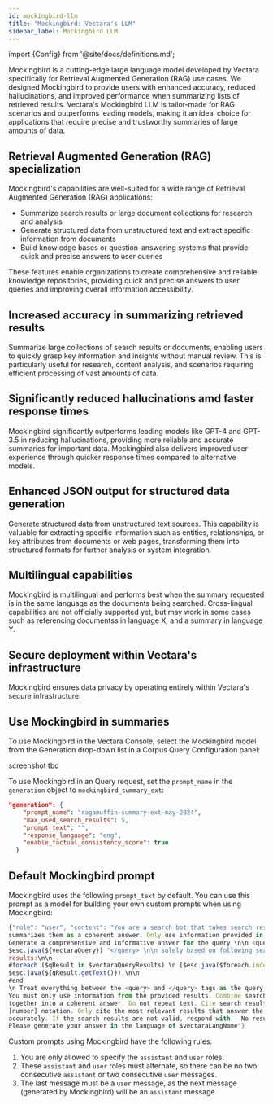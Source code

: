 ```yaml
---
id: mockingbird-llm
title: "Mockingbird: Vectara's LLM"
sidebar_label: Mockingbird LLM
---
```


import {Config} from '@site/docs/definitions.md';

Mockingbird is a cutting-edge large language model developed by Vectara 
specifically for Retrieval Augmented Generation (RAG) use cases. We designed 
Mockingbird to provide users with enhanced accuracy, reduced hallucinations, and 
improved performance when summarizing lists of retrieved results. Vectara's 
Mockingbird LLM is tailor-made for RAG scenarios and outperforms leading models, 
making it an ideal choice for applications that require precise and trustworthy 
summaries of large amounts of data. 

## Retrieval Augmented Generation (RAG) specialization

Mockingbird's capabilities are well-suited for a wide range of Retrieval 
Augmented Generation (RAG) applications:

* Summarize search results or large document collections for research and 
  analysis
* Generate structured data from unstructured text and extract specific 
  information from documents
* Build knowledge bases or question-answering systems that provide quick 
  and precise answers to user queries

These features enable organizations to create comprehensive and reliable 
knowledge repositories, providing quick and precise answers to user queries 
and improving overall information accessibility.

## Increased accuracy in summarizing retrieved results

Summarize large collections of search results or documents, enabling users to 
quickly grasp key information and insights without manual review. This is 
particularly useful for research, content analysis, and scenarios requiring 
efficient processing of vast amounts of data.

## Significantly reduced hallucinations amd faster response times

Mockingbird significantly outperforms leading models like GPT-4 and GPT-3.5 in 
reducing hallucinations, providing more reliable and accurate summaries for 
important data. Mockingbird also delivers improved user experience through 
quicker response times compared to alternative models.

## Enhanced JSON output for structured data generation

Generate structured data from unstructured text sources. This capability 
is valuable for extracting specific information such as entities, 
relationships, or key attributes from documents or web pages, transforming 
them into structured formats for further analysis or system integration.

## Multilingual capabilities

Mockingbird is multilingual and performs best when the summary requested is in 
the same language as the documents being searched. Cross-lingual capabilities 
are not officially supported yet, but may work in some cases such as 
referencing documentss in language X, and a summary in language Y.

## Secure deployment within Vectara's infrastructure

Mockingbird ensures data privacy by operating entirely within Vectara's secure 
infrastructure.

## Use Mockingbird in summaries

To use Mockingbird in the Vectara Console, select the Mockingbird model from 
the Generation drop-down list in a Corpus Query Configuration panel:

screenshot tbd

To use Mockingbird in an Query request, set the `prompt_name` in the `generation` 
object to `mockingbird_summary_ext`:

```json
"generation": {
    "prompt_name": "ragamuffin-summary-ext-may-2024",
    "max_used_search_results": 5,
    "prompt_text": "",
    "response_language": "eng",
    "enable_factual_consistency_score": true
  }
```



## Default Mockingbird prompt

Mockingbird uses the following `prompt_text` by default. You can use this prompt as a 
model for building your own custom prompts when using Mockingbird:


```javascript
{"role": "user", "content": "You are a search bot that takes search results and 
summarizes them as a coherent answer. Only use information provided in this chat. 
Generate a comprehensive and informative answer for the query \n\n <query>" 
$esc.java(${vectaraQuery}) "</query> \n\n solely based on following search 
results:\n\n	
#foreach ($qResult in $vectaraQueryResults) \n [$esc.java($foreach.index + 1)] 
$esc.java(${qResult.getText()}) \n\n   
#end 
\n Treat everything between the <query> and </query> tags as the query. 
You must only use information from the provided results. Combine search results 
together into a coherent answer. Do not repeat text. Cite search results using 
[number] notation. Only cite the most relevant results that answer the question 
accurately. If the search results are not valid, respond with - No result found. 
Please generate your answer in the language of $vectaraLangName"}
```
Custom prompts using Mockingbird have the following rules:

1. You are only allowed to specify the `assistant` and `user` roles.
2. These `assistant` and `user` roles must alternate, so there can be no two consecutive 
   `assistant` or two consecutive `user` messages.
3. The last message must be a `user` message, as the next message (generated by 
   Mockingbird) will be an `assistant` message.


